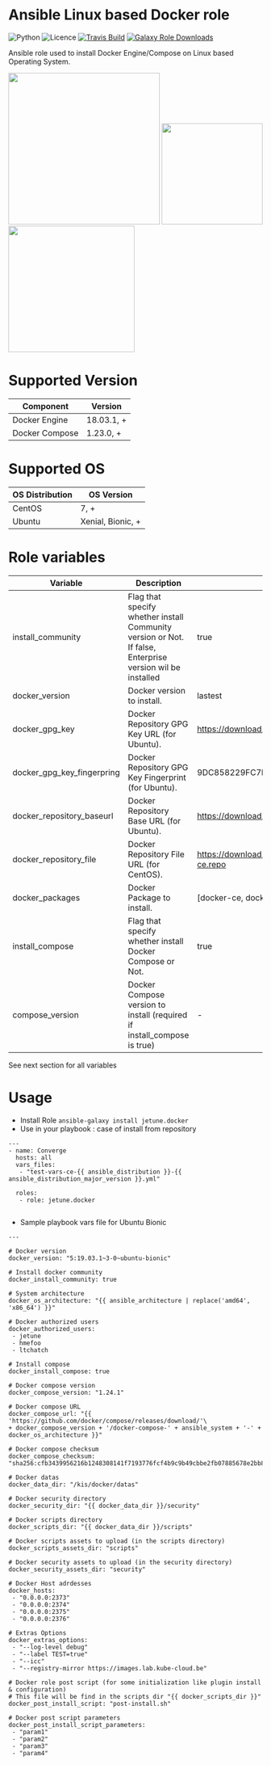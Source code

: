 # Ansible Linux based Docker role

![Python](https://img.shields.io/pypi/pyversions/testinfra.svg?style=flat)
![Licence](https://img.shields.io/github/license/kube-cloud/ansible-role-docker.svg?style=flat)
[![Travis Build](https://img.shields.io/travis/kube-cloud/ansible-role-docker.svg?style=flat)](https://travis-ci.com/kube-cloud/ansible-role-docker)
[![Galaxy Role Downloads](https://img.shields.io/ansible/role/d/42855.svg?style=flat)](https://galaxy.ansible.com/jetune/docker)

Ansible role used to install Docker Engine/Compose on Linux based Operating System.

<a href="https://www.kube-cloud.com/"><img width="300" src="https://kube-cloud.com/images/branding/logo/kubecloud-logo-single_writing_horizontal_color_300x112px.png" /></a>
<a href="https://www.redhat.com/fr/technologies/management/ansible"><img width="200" src="https://getvectorlogo.com/wp-content/uploads/2019/01/red-hat-ansible-vector-logo.png" /></a>
<a href="https://docs.docker.com/install"><img width="250" src="https://upload.wikimedia.org/wikipedia/commons/thumb/4/4e/Docker_(container_engine)_logo.svg/1280px-Docker_(container_engine)_logo.svg.png" /></a>

# Supported Version

| Component | Version |
| ------ | ------ |
| Docker Engine  | 18.03.1, + |
| Docker Compose | 1.23.0, + | 

# Supported OS

| OS Distribution | OS Version |
| ------ | ------ |
| CentOS | 7, + |
| Ubuntu | Xenial, Bionic, + | 

# Role variables

| Variable | Description | Default value |
| ------ | ------ | ------ |
| install_community | Flag that specify whether install Community version or Not. If false, Enterprise version wil be installed | true |
| docker_version | Docker version to install. | lastest |
| docker_gpg_key | Docker Repository GPG Key URL (for Ubuntu). | https://download.docker.com/linux/ubuntu/gpg |
| docker_gpg_key_fingerpring | Docker Repository GPG Key Fingerprint (for Ubuntu). | 9DC858229FC7DD38854AE2D88D81803C0EBFCD88 |
| docker_repository_baseurl | Docker Repository Base URL (for Ubuntu). | https://download.docker.com/linux/ubuntu |
| docker_repository_file | Docker Repository File URL (for CentOS). | https://download.docker.com/linux/centos/docker-ce.repo |
| docker_packages | Docker Package to install. | [docker-ce, docker-ce-cli, containerd.io] |
| install_compose | Flag that specify whether install Docker Compose or Not. | true |
| compose_version | Docker Compose version to install  (required if install_compose is true)| - |

See next section for all variables

# Usage

* Install Role ``` ansible-galaxy install jetune.docker ```
* Use in your playbook : case of install from repository
```
---
- name: Converge
  hosts: all
  vars_files:
   - "test-vars-ce-{{ ansible_distribution }}-{{ ansible_distribution_major_version }}.yml"

  roles:
   - role: jetune.docker
      
```
* Sample playbook vars file for Ubuntu Bionic
```
---

# Docker version
docker_version: "5:19.03.1~3-0~ubuntu-bionic"

# Install docker community
docker_install_community: true

# System architecture
docker_os_architecture: "{{ ansible_architecture | replace('amd64', 'x86_64') }}"

# Docker authorized users
docker_authorized_users:
 - jetune
 - hmefoo
 - ltchatch

# Install compose
docker_install_compose: true

# Docker compose version
docker_compose_version: "1.24.1"

# Docker compose URL
docker_compose_url: "{{ 'https://github.com/docker/compose/releases/download/'\
+ docker_compose_version + '/docker-compose-' + ansible_system + '-' + docker_os_architecture }}"

# Docker compose checksum
docker_compose_checksum: "sha256:cfb3439956216b1248308141f7193776fcf4b9c9b49cbbe2fb07885678e2bb8a"

# Docker datas
docker_data_dir: "/kis/docker/datas"

# Docker security directory
docker_security_dir: "{{ docker_data_dir }}/security"

# Docker scripts directory
docker_scripts_dir: "{{ docker_data_dir }}/scripts"

# Docker scripts assets to upload (in the scripts directory)
docker_scripts_assets_dir: "scripts"

# Docker security assets to upload (in the security directory)
docker_security_assets_dir: "security"

# Docker Host adrdesses
docker_hosts:
 - "0.0.0.0:2373"
 - "0.0.0.0:2374"
 - "0.0.0.0:2375"
 - "0.0.0.0:2376"

# Extras Options
docker_extras_options:
 - "--log-level debug"
 - "--label TEST=true"
 - "--icc"
 - "--registry-mirror https://images.lab.kube-cloud.be"

# Docker role post script (for some initialization like plugin install & configuration)
# This file will be find in the scripts dir "{{ docker_scripts_dir }}"
docker_post_install_script: "post-install.sh"

# Docker post script parameters
docker_post_install_script_parameters:
 - "param1"
 - "param2"
 - "param3"
 - "param4"

```

